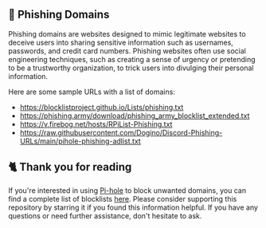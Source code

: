 ## 🎣 Phishing Domains
Phishing domains are websites designed to mimic legitimate websites to deceive users into sharing sensitive information such as usernames, passwords, and credit card numbers.
Phishing websites often use social engineering techniques, such as creating a sense of urgency or pretending to be a trustworthy organization, to trick users into divulging their personal information.

Here are some sample URLs with a list of domains:
- https://blocklistproject.github.io/Lists/phishing.txt
- https://phishing.army/download/phishing_army_blocklist_extended.txt
- https://v.firebog.net/hosts/RPiList-Phishing.txt
- https://raw.githubusercontent.com/Dogino/Discord-Phishing-URLs/main/pihole-phishing-adlist.txt

## 🐈 Thank you for reading
If you're interested in using [Pi-hole](../What%20is%20Pi-hole.md) to block unwanted domains, you can find a complete list of blocklists [here](../../lists/PiHole.md).
Please consider supporting this repository by starring it if you found this information helpful.
If you have any questions or need further assistance, don't hesitate to ask.